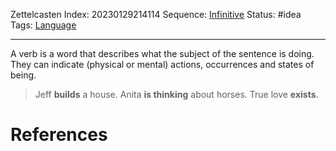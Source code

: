 Zettelcasten Index: 20230129214114
Sequence: [Infinitive](Infinitive.md)
Status: #idea
Tags: [Language](Language.md)

---

A verb is a word that describes what the subject of the sentence is doing. They can indicate (physical or mental) actions, occurrences and states of being.

 > 
 > Jeff **builds** a house.
 > Anita **is thinking** about horses.
 > True love **exists**.

# References
